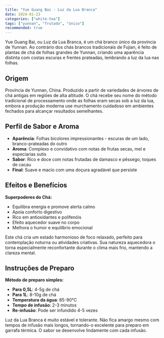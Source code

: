 ```yaml
---
title: "Yue Guang Bai - Luz da Lua Branca"
date: 2024-01-23
categories: ["white-tea"]
tags: ["yunnan", "frutado", "único"]
recommended: true
---
```


Yue Guang Bai, ou Luz da Lua Branca, é um chá branco único da província de Yunnan. Ao contrário dos chás brancos tradicionais de Fujian, é feito de plantas de chá de folhas grandes de Yunnan, criando uma aparência distinta com costas escuras e frentes prateadas, lembrando a luz da lua nas folhas.

## Origem

Província de Yunnan, China. Produzido a partir de variedades de árvores de chá antigas em regiões de alta altitude. O chá recebe seu nome do método tradicional de processamento onde as folhas eram secas sob a luz da lua, embora a produção moderna use murchamento cuidadoso em ambientes fechados para alcançar resultados semelhantes.

## Perfil de Sabor e Aroma

- **Aparência**: Folhas bicolores impressionantes - escuras de um lado, branco-prateadas do outro
- **Aroma**: Complexo e convidativo com notas de frutas secas, mel e especiarias sutis
- **Sabor**: Rico e doce com notas frutadas de damasco e pêssego, toques de cacau
- **Final**: Suave e macio com uma doçura agradável que persiste

## Efeitos e Benefícios

**Superpoderes do Chá:**
- Equilibra energia e promove alerta calmo
- Apoia conforto digestivo
- Rico em antioxidantes e polifenóis
- Efeito aquecedor suave no corpo
- Melhora o humor e equilíbrio emocional

Este chá cria um estado harmonioso de foco relaxado, perfeito para contemplação noturna ou atividades criativas. Sua natureza aquecedora o torna especialmente reconfortante durante o clima mais frio, mantendo a clareza mental.

## Instruções de Preparo

**Método de preparo simples:**
- **Para 0,5L**: 4-5g de chá
- **Para 1L**: 8-10g de chá
- **Temperatura da água**: 85-90°C
- **Tempo de infusão**: 2-3 minutos
- **Re-infusão**: Pode ser infundido 4-5 vezes

Luz da Lua Branca é muito estável e tolerante. Não fica amargo mesmo com tempos de infusão mais longos, tornando-o excelente para preparo em garrafa térmica. O sabor se desenvolve lindamente com cada infusão.
